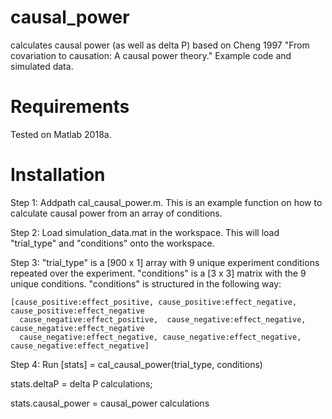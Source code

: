 # causal_power
calculates causal power (as well as delta P) based on Cheng 1997 "From covariation to causation: A causal power theory."
Example code and simulated data.

# Requirements
Tested on Matlab 2018a.

# Installation
Step 1: Addpath cal_causal_power.m. This is an example function on how to calculate causal power from an array of conditions. 

Step 2: Load simulation_data.mat in the workspace. This will load "trial_type" and "conditions" onto the workspace.

Step 3: "trial_type" is a [900 x 1] array with 9 unique experiment conditions repeated over the experiment. "conditions" is a [3 x 3] matrix with the 9 unique conditions. "conditions" is structured in the following way:

    [cause_positive:effect_positive, cause_positive:effect_negative, cause_positive:effect_negative
      cause_negative:effect_positive,  cause_negative:effect_negative, cause_negative:effect_negative
      cause_negative:effect_negative, cause_negative:effect_negative, cause_negative:effect_negative]
      
Step 4: Run [stats] = cal_causal_power(trial_type, conditions)

stats.deltaP = delta P calculations; 

stats.causal_power = causal_power calculations
